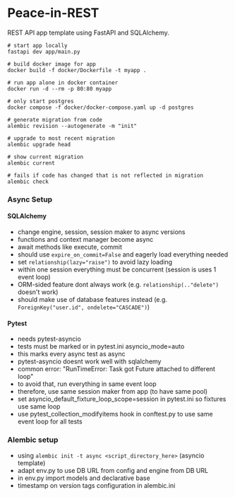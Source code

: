 # Peace-in-REST

REST API app template using FastAPI and SQLAlchemy.

```
# start app locally
fastapi dev app/main.py

# build docker image for app
docker build -f docker/Dockerfile -t myapp . 

# run app alone in docker container
docker run -d --rm -p 80:80 myapp

# only start postgres
docker compose -f docker/docker-compose.yaml up -d postgres

# generate migration from code
alembic revision --autogenerate -m "init"

# upgrade to most recent migration
alembic upgrade head

# show current migration
alembic current

# fails if code has changed that is not reflected in migration
alembic check
```


### Async Setup

#### SQLAlchemy

- change engine, session, session maker to async versions
- functions and context manager become async
- await methods like execute, commit
- should use `expire_on_commit=False` and eagerly load everything needed
- set `relationship(lazy="raise")` to avoid lazy loading
- within one session everything must be concurrent (session is uses 1 event loop)
- ORM-sided feature dont always work (e.g. `relationship(.."delete")` doesn't work)
- should make use of database features instead (e.g. `ForeignKey("user.id", ondelete="CASCADE")`)

#### Pytest

- needs pytest-asyncio
- tests must be marked or in pytest.ini asyncio_mode=auto
- this marks every async test as async
- pytest-asyncio doesnt work well with sqlalchemy
- common error: "RunTimeError: Task got Future attached to different loop"
- to avoid that, run everything in same event loop
- therefore, use same session maker from app (to have same pool)
- set asyncio_default_fixture_loop_scope=session in pytest.ini so fixtures use same loop
- use pytest_collection_modifyitems hook in conftest.py to use same event loop for all tests


### Alembic setup

- using `alembic init -t async <script_directory_here>` (asyncio template)
- adapt env.py to use DB URL from config and engine from DB URL
- in env.py import models and declarative base
- timestamp on version tags configuration in alembic.ini